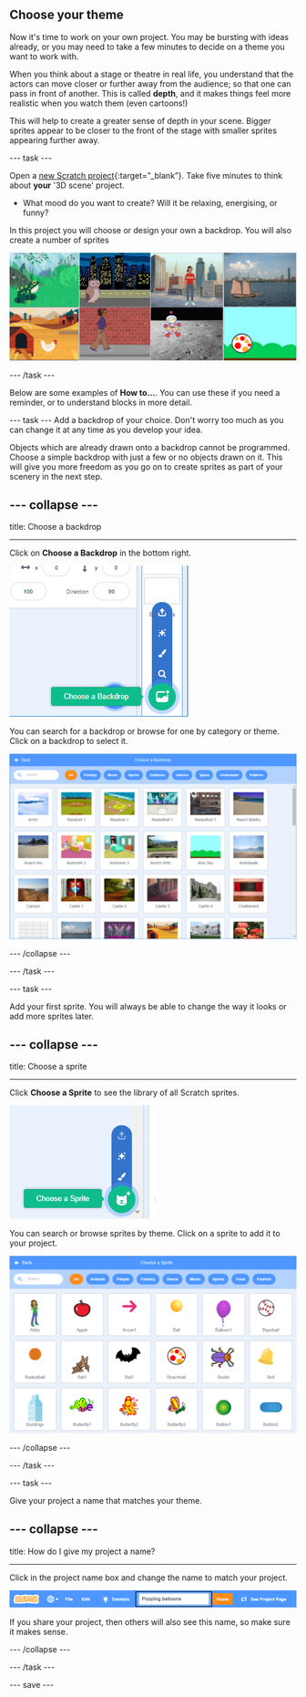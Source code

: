 ## Choose your theme

Now it's time to work on your own project. You may be bursting with ideas already, or you may need to take a few minutes to decide on a theme you want to work with. 

When you think about a stage or theatre in real life, you understand that the actors can move closer or further away from the audience; so that one can pass in front of another. This is called **depth**, and it makes things feel more realistic when you watch them (even cartoons!)

This will help to create a greater sense of depth in your scene. Bigger sprites appear to be closer to the front of the stage with smaller sprites appearing further away.

--- task ---

Open a [new Scratch project](https://scratch.mit.edu/projects/editor){:target=”_blank”}. Take five minutes to think about **your** '3D scene' project. 

+ What mood do you want to create? Will it be relaxing, energising, or funny?

In this project you will choose or design your own a backdrop. You will also create a number of sprites

![Image with sprites and backdrops](images/sprite-backdrop.png)

--- /task ---

Below are some examples of **How to…**. You can use these if you need a reminder, or to understand blocks in more detail.

--- task ---
Add a backdrop of your choice. Don't worry too much as you can change it at any time as you develop your idea. 

Objects which are already drawn onto a backdrop cannot be programmed. Choose a simple backdrop with just a few or no objects drawn on it. This will give you more freedom as you go on to create sprites as part of your scenery in the next step.

--- collapse ---
---

title: Choose a backdrop

---

Click on **Choose a Backdrop** in the bottom right.

![Image of Choose a Backdrop](images/stage-choose.png)

You can search for a backdrop or browse for one by category or theme. Click on a backdrop to select it.

![Image of Backdrop Library](images/backdrop.png)

--- /collapse --- 


--- /task ---

--- task ---

Add your first sprite. You will always be able to change the way it looks or add more sprites later.

--- collapse ---
---

title: Choose a sprite

---

Click **Choose a Sprite** to see the library of all Scratch sprites.

![Image sprite library](images/sprite-library.png)

You can search or browse sprites by theme. Click on a sprite to add it to your project.

![Image sprite library - choose](images/sprite-choose.png)

--- /collapse --- 

--- /task ---

--- task ---

Give your project a name that matches your theme. 

--- collapse ---
---

title: How do I give my project a name?

---

Click in the project name box and change the name to match your project. 

![Project name highlighted](images/change-project-name.png)

If you share your project, then others will also see this name, so make sure it makes sense. 

--- /collapse --- 

--- /task ---

--- save ---

